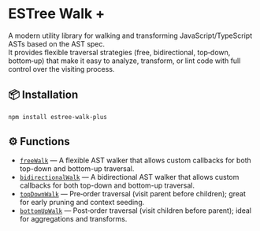 # ESTree Walk +

A modern utility library for walking and transforming JavaScript/TypeScript ASTs based on the AST spec.  
It provides flexible traversal strategies (free, bidirectional, top‑down, bottom‑up) that make it easy to analyze, transform, or lint code with full control over the visiting process.

## 📦 Installation

```bash
npm install estree-walk-plus
```

## ⚙️ Functions

- [`freeWalk`](./docs/FREE_WALK.md) — A flexible AST walker that allows custom callbacks for both top-down and bottom-up traversal.
- [`bidirectionalWalk`](./docs/BIDIRECTIONAL_WALK.md) — A bidirectional AST walker that allows custom callbacks for both top-down and bottom-up traversal.
- [`topDownWalk`](./docs/TOP_DOWN_WALK.md) — Pre‑order traversal (visit parent before children); great for early pruning and context seeding.
- [`bottomUpWalk`](./docs/BOTTOM_UP_WALK.md) — Post‑order traversal (visit children before parent); ideal for aggregations and transforms.
